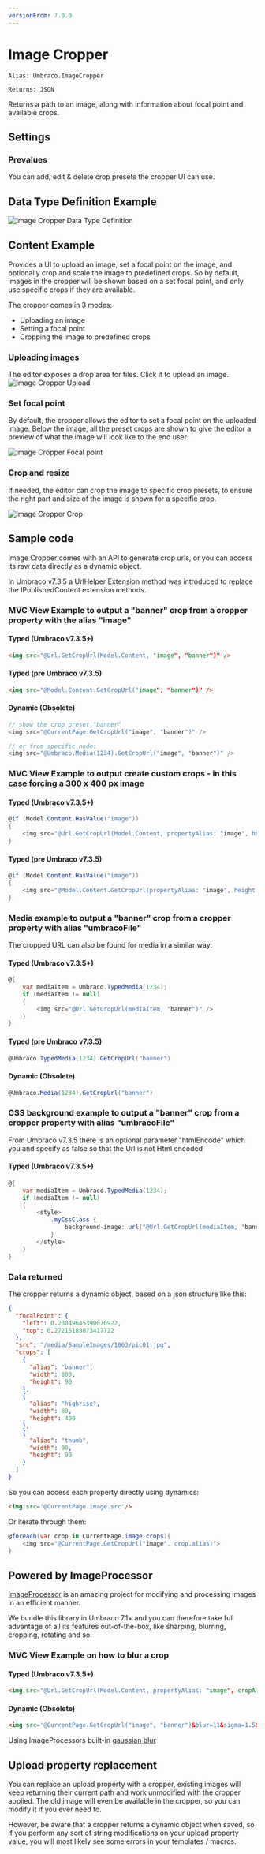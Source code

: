 ```yaml
---
versionFrom: 7.0.0
---
```


# Image Cropper

`Alias: Umbraco.ImageCropper`

`Returns: JSON`

Returns a path to an image, along with information about focal point and available crops.

## Settings

### Prevalues
You can add, edit & delete crop presets the cropper UI can use.

## Data Type Definition Example

![Image Cropper Data Type Definition](images/datatype.png)

## Content Example 

Provides a UI to upload an image, set a focal point on the image, and optionally crop and scale the image to predefined crops.
So by default, images in the cropper will be shown based on a set focal point, and only use specific crops if they are available.

The cropper comes in 3 modes:

- Uploading an image
- Setting a focal point
- Cropping the image to predefined crops

### Uploading images
The editor exposes a drop area for files. Click it to upload an image.
![Image Cropper Upload](images/upload.png)

### Set focal point
By default, the cropper allows the editor to set a focal point on the uploaded image.
Below the image, all the preset crops are shown to give the editor a preview of what
the image will look like to the end user. 

![Image Cropper Focal point](images/focalpoint.png)

### Crop and resize
If needed, the editor can crop the image to specific crop presets, to ensure the right part and size of the image
is shown for a specific crop.

![Image Cropper Crop](images/crop.png)


## Sample code

Image Cropper comes with an API to generate crop urls, or you can access its raw data directly as a
dynamic object. 

In Umbraco v7.3.5 a UrlHelper Extension method was introduced to replace the IPublishedContent extension methods.

### MVC View Example to output a "banner" crop from a cropper property with the alias "image"

#### Typed (Umbraco v7.3.5+)

```html
<img src="@Url.GetCropUrl(Model.Content, "image", "banner")" />
```

#### Typed (pre Umbraco v7.3.5)

```html
<img src="@Model.Content.GetCropUrl("image", "banner")" />
```

#### Dynamic (Obsolete)

```csharp
// show the crop preset "banner"
<img src="@CurrentPage.GetCropUrl("image", "banner")" />

// or from specific node:
<img src="@Umbraco.Media(1234).GetCropUrl("image", "banner")" />
```

### MVC View Example to output create custom crops - in this case forcing a 300 x 400 px image

#### Typed (Umbraco v7.3.5+)

```csharp
@if (Model.Content.HasValue("image"))
{
    <img src="@Url.GetCropUrl(Model.Content, propertyAlias: "image", height: 300, width: 400)" />
}
```

#### Typed (pre Umbraco v7.3.5)

```csharp
@if (Model.Content.HasValue("image"))
{
    <img src="@Model.Content.GetCropUrl(propertyAlias: "image", height: 300, width: 400)" />
}
```

### Media example to output a "banner" crop from a cropper property with alias "umbracoFile"

The cropped URL can also be found for media in a similar way:

#### Typed (Umbraco v7.3.5+)

```csharp
@{
    var mediaItem = Umbraco.TypedMedia(1234);
    if (mediaItem != null)
    {
        <img src="@Url.GetCropUrl(mediaItem, "banner")" />
    }
}
```

#### Typed (pre Umbraco v7.3.5)

```csharp
@Umbraco.TypedMedia(1234).GetCropUrl("banner")
```

#### Dynamic (Obsolete)

```csharp
@Umbraco.Media(1234).GetCropUrl("banner")
```

### CSS background example to output a "banner" crop from a cropper property with alias "umbracoFile"

From Umbraco v7.3.5 there is an optional parameter "htmlEncode" which you and specify as false so that the Url is not Html encoded

#### Typed (Umbraco v7.3.5+)

```csharp
@{
    var mediaItem = Umbraco.TypedMedia(1234);
    if (mediaItem != null)
    {
        <style>
            .myCssClass {
                background-image: url("@Url.GetCropUrl(mediaItem, "banner", false)");
            }
        </style>
    }
}
```

### Data returned

The cropper returns a dynamic object, based on a json structure like this: 

```json
{
  "focalPoint": {
    "left": 0.23049645390070922,
    "top": 0.27215189873417722
  },
  "src": "/media/SampleImages/1063/pic01.jpg",
  "crops": [
    {
      "alias": "banner",
      "width": 800,
      "height": 90
    },
    {
      "alias": "highrise",
      "width": 80,
      "height": 400
    },
    {
      "alias": "thumb",
      "width": 90,
      "height": 90
    }
  ]
}
```

So you can access each property directly using dynamics:

```html
<img src='@CurrentPage.image.src'/>
```

Or iterate through them:

```csharp
@foreach(var crop in CurrentPage.image.crops){
    <img src="@CurrentPage.GetCropUrl("image", crop.alias)">    
}
```

## Powered by ImageProcessor
[ImageProcessor](https://imageprocessor.org/) is an amazing project for modifying and processing images in an efficient manner.

We bundle this library in Umbraco 7.1+ and you can therefore take full advantage of all its features out-of-the-box, like sharping, blurring, cropping, rotating and so.

### MVC View Example on how to blur a crop

#### Typed (Umbraco v7.3.5+)

```html
<img src="@Url.GetCropUrl(Model.Content, propertyAlias: "image", cropAlias: "banner", useCropDimensions:true, furtherOptions: "&blur=11&sigma=1.5&threshold=10")" />
```

#### Dynamic (Obsolete)

```html
<img src='@CurrentPage.GetCropUrl("image", "banner")&blur=11&sigma=1.5&threshold=10' />
```

Using ImageProcessors built-in [gaussian blur](https://imageprocessor.org/imageprocessor-web/imageprocessingmodule/gaussianblur/)    

## Upload property replacement

You can replace an upload property with a cropper, existing images will keep returning their current path and work unmodified with the cropper 
applied. The old image will even be available in the cropper, so you can modify it if you ever need to. 

However, be aware that a cropper returns a dynamic object when saved, so if you perform any sort of string modifications on your upload property value, 
you will most likely see some errors in your templates / macros.
